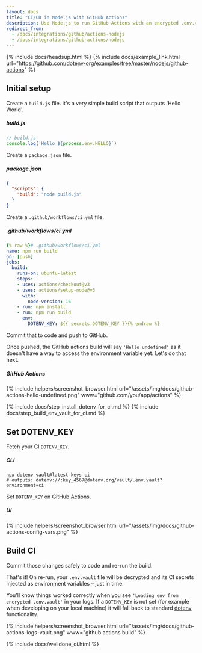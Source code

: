 ```yaml
---
layout: docs
title: "CI/CD in Node.js with GitHub Actions"
description: Use Node.js to run GitHub Actions with an encrypted .env.vault file
redirect_from:
  - /docs/integrations/github/actions-nodejs
  - /docs/integrations/github-actions/nodejs
---
```


{% include docs/headsup.html %}
{% include docs/example_link.html url="https://github.com/dotenv-org/examples/tree/master/nodejs/github-actions" %}

## Initial setup

Create a `build.js` file. It's a very simple build script that outputs 'Hello World'.

##### build.js
```js
// build.js
console.log(`Hello ${process.env.HELLO}`)
```

Create a `package.json` file.

##### package.json
```json
{
  "scripts": {
    "build": "node build.js"
  }
}
```

Create a `.github/workflows/ci.yml` file.

##### .github/workflows/ci.yml
```yml
{% raw %}# .github/workflows/ci.yml
name: npm run build
on: [push]
jobs:
  build:
    runs-on: ubuntu-latest
    steps:
    - uses: actions/checkout@v3
    - uses: actions/setup-node@v3
      with:
        node-version: 16
    - run: npm install
    - run: npm run build
      env:
        DOTENV_KEY: ${{ secrets.DOTENV_KEY }}{% endraw %}
```

Commit that to code and push to GitHub.

Once pushed, the GitHub actions build will say `'Hello undefined'` as it doesn't have a way to access the environment variable yet. Let's do that next.

##### GitHub Actions
{% include helpers/screenshot_browser.html url="/assets/img/docs/github-actions-hello-undefined.png" www="github.com/you/app/actions" %}

{% include docs/step_install_dotenv_for_ci.md %}
{% include docs/step_build_env_vault_for_ci.md %}

## Set DOTENV_KEY

Fetch your CI `DOTENV_KEY`.

##### CLI
```shell
npx dotenv-vault@latest keys ci
# outputs: dotenv://:key_4567@dotenv.org/vault/.env.vault?environment=ci
```

Set `DOTENV_KEY` on GitHub Actions.

##### UI
{% include helpers/screenshot_browser.html url="/assets/img/docs/github-actions-config-vars.png" %}

## Build CI

Commit those changes safely to code and re-run the build.

That's it! On re-run, your `.env.vault` file will be decrypted and its CI secrets injected as environment variables – just in time.

You'll know things worked correctly when you see `'Loading env from encrypted .env.vault'` in your logs. If a `DOTENV_KEY` is not set (for example when developing on your local machine) it will fall back to standard [dotenv](https://github.com/motdotla/dotenv) functionality.

{% include helpers/screenshot_browser.html url="/assets/img/docs/github-actions-logs-vault.png" www="github actions build" %}

{% include docs/welldone_ci.html %}
